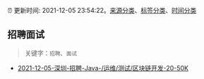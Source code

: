 :alarm_clock: 更新时间: 2021-12-05 23:54:22。[来源分类](../README.md)、[标签分类](../TAGS.md)、[时间分类](../TIMELINE.md)

## 招聘面试


> 关键字：`招聘`、`面试`



- [2021-12-05-深圳-招聘-Java-/运维/测试/区块链开发-20-50K](https://www.v2ex.com/t/820242) 